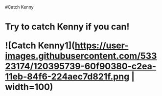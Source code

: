 #Catch Kenny <h1>

  
**Try to catch Kenny if you can!**
  
  

![Catch Kenny1](https://user-images.githubusercontent.com/53323174/120395739-60f90380-c2ea-11eb-84f6-224aec7d821f.png | width=100)
